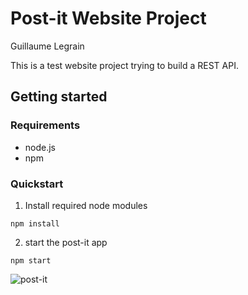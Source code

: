 Post-it Website Project
=======================
Guillaume Legrain

This is a test website project trying to build a REST API.

## Getting started
### Requirements
- node.js
- npm


### Quickstart
1. Install required node modules

```
npm install
```

2. start the post-it app

```
npm start
```

<!-- ### On Mac OS X
Redis can be installed on Mac OS X using [Homebrew](http://brew.sh/)
      brew install redis -->


![post-it](https://cloud.githubusercontent.com/assets/1526213/6551067/5b68d048-c5ef-11e4-965b-518c072e8732.png)
